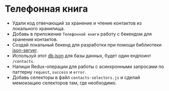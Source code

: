 # Телефонная книга

- Удали код отвечающий за хранение и чтение контактов из локального хранилища.
- Добавь в приложение `Телефонной книги` работу с бекендом для хранения
  контактов.
- Создай локальный бекенд для разработки при помощи библиотеки
  [json-server](https://github.com/typicode/json-server).
- Используй этот [db.json](./db.json) для базы данных, будет один ендпоинт
  `/contacts`.
- Напиши Redux-операции для работы с асинхронными запросами по паттерну
  `request`, `success` и `error`.
- Добавь селекторы в файл `contacts-selectors.js` и сделай мемоизацию селекторов
  там, где необходимо.
